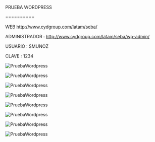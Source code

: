 PRUEBA WORDPRESS

==========

 

 

 

WEB http://www.cydgroup.com/latam/seba/

ADMINISTRADOR : http://www.cydgroup.com/latam/seba/wp-admin/

USUARIO : SMUNOZ

CLAVE : 1234

 

![PruebaWordpress](IMAGEN/1.jpg)

![ PruebaWordpress](IMAGEN/2.jpg)

![PruebaWordpress](IMAGEN/3.jpg)

![PruebaWordpress](IMAGEN/4.jpg)

![PruebaWordpress](IMAGEN/5.jpg)

![PruebaWordpress](IMAGEN/6.jpg)

![PruebaWordpress](IMAGEN/7.jpg)

![PruebaWordpress](IMAGEN/8.jpg)
